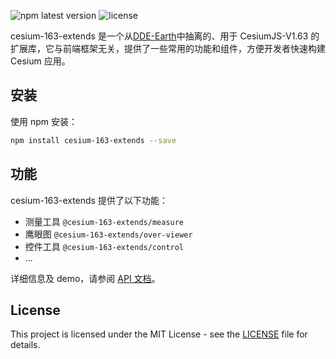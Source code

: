 ![npm latest version](https://img.shields.io/npm/v/cesium-extends.svg) ![license](https://img.shields.io/npm/l/cesium-extends)

cesium-163-extends 是一个从[DDE-Earth](https://alpha.deep-time.org/map/#/)中抽离的、用于 CesiumJS-V1.63 的扩展库，它与前端框架无关，提供了一些常用的功能和组件，方便开发者快速构建 Cesium 应用。

## 安装

使用 npm 安装：

```bash
npm install cesium-163-extends --save
```

## 功能

cesium-163-extends 提供了以下功能：

- 测量工具 `@cesium-163-extends/measure`
- 鹰眼图 `@cesium-163-extends/over-viewer`
- 控件工具 `@cesium-163-extends/control`
- ...

详细信息及 demo，请参阅 [API 文档](https://cesium-163-extends.vercel.app/)。

## License

This project is licensed under the MIT License - see the [LICENSE](LICENSE) file for details.
